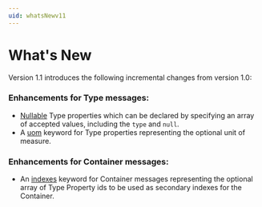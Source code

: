 ```yaml
---
uid: whatsNewv11
---
```


# What\'s New


Version 1.1 introduces the following incremental changes from version 1.0:

### Enhancements for Type messages:

- [Nullable](xref:typePropertiesAndFormatsv11) Type properties which can be declared by specifying an array of accepted values, including the `type` and `null`.
- A [uom](xref:typePropertiesAndFormatsv11) keyword for Type properties representing the optional unit of measure.


### Enhancements for Container messages:

- An [indexes](xref:containerMessagesv11) keyword for Container messages representing the optional array of Type Property ids to be used as secondary indexes for the Container.
